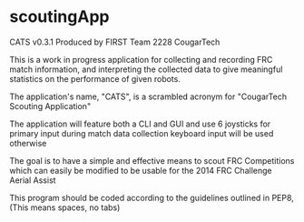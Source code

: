 scoutingApp
===========
CATS v0.3.1
Produced by FIRST Team 2228 CougarTech

This is a work in progress application for collecting and recording FRC match information, and interpreting
the collected data to give meaningful statistics on the performance of given robots.

The application's name, "CATS", is a scrambled acronym for "CougarTech Scouting Application"

The application will feature both a CLI and GUI and use 6 joysticks for primary input during match data collection
keyboard input will be used otherwise

The goal is to have a simple and effective means to scout FRC Competitions
which can easily be modified to be usable for the 2014 FRC Challenge Aerial Assist

This program should be coded according to the guidelines outlined in PEP8, (This means spaces, no tabs)
						 
